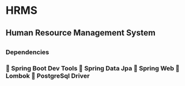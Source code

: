 # HRMS
<h2>Human Resource Management System<h2/>
<h3>Dependencies<h3/>
  📎 Spring Boot Dev Tools
  📎 Spring Data Jpa
  📎 Spring Web
  📎 Lombok
  📎 PostgreSql Driver
  
